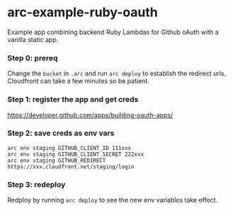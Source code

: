 # arc-example-ruby-oauth

Example app combining backend Ruby Lambdas for Github oAuth with a vanilla static app.

### Step 0: prereq

Change the `bucket` in `.arc` and run `arc deploy` to establish the redirect urls. Cloudfront can take a few minutes so be patient.

### Step 1: register the app and get creds

https://developer.github.com/apps/building-oauth-apps/

### Step 2: save creds as env vars
```
arc env staging GITHUB_CLIENT_ID 111xxx
arc env staging GITHUB_CLIENT_SECRET 222xxx
arc env staging GITHUB_REDIRECT https://xxx.cloudfront.net/staging/login
```

### Step 3: redeploy

Redploy by running `arc deploy` to see the new env variables take effect.
